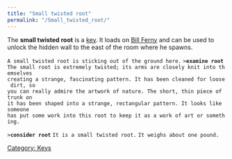 ```yaml
---
title: "Small twisted root"
permalink: "/Small_twisted_root/"
---
```


The **small twisted root** is a [key](key "wikilink"). It loads on [Bill
Ferny](Bill_Ferny "wikilink") and can be used to unlock the hidden wall
to the east of the room where he spawns.

`A small twisted root is sticking out of the ground here.`
`>`**`examine root`**
`The small root is extremely twisted; its arms are closely knit into themselves`
`creating a strange, fascinating pattern. It has been cleaned for loose dirt, so`
`you can really admire the artwork of nature. The short, thin piece of trunk on`
`it has been shaped into a strange, rectangular pattern. It looks like someone`
`has put some work into this root to keep it as a work of art or something.`

`>`**`consider root`**
`It is a small twisted root.`
`It weighs about one pound.`

[Category: Keys](Category:_Keys "wikilink")